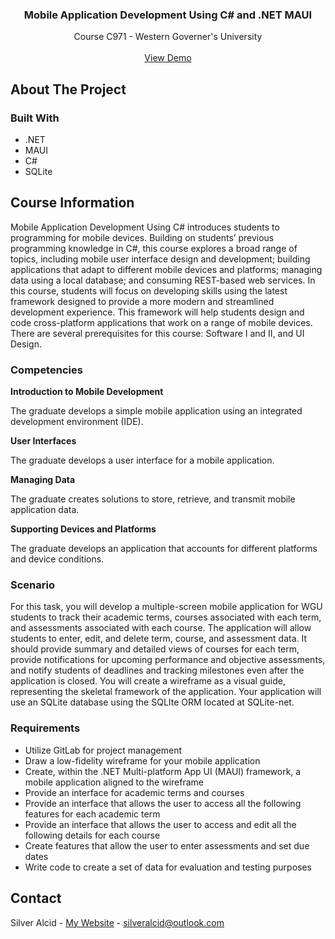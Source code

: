 <a id="readme-top"></a>

<h3 align="center">Mobile Application Development Using C# and .NET MAUI</h3>

  <p align="center">
    Course C971 - Western Governer's University
    <br />
    <br />
    <a href="https://youtu.be/UH3a2VChnv0">View Demo</a>
</div>


<!-- ABOUT THE PROJECT -->
## About The Project



### Built With

* .NET
* MAUI
* C#
* SQLite


## Course Information

Mobile Application Development Using C# introduces students to programming for mobile devices. Building on students’ previous programming knowledge in C#, this course explores a broad range of topics, including mobile user interface design and development; building applications that adapt to different mobile devices and platforms; managing data using a local database; and consuming REST-based web services. In this course, students will focus on developing skills using the latest framework designed to provide a more modern and streamlined development experience. This framework will help students design and code cross-platform applications that work on a range of mobile devices. There are several prerequisites for this course: Software I and II, and UI Design.

### Competencies

**Introduction to Mobile Development**

The graduate develops a simple mobile application using an integrated development environment (IDE).

**User Interfaces**

The graduate develops a user interface for a mobile application.

**Managing Data**

The graduate creates solutions to store, retrieve, and transmit mobile application data.

**Supporting Devices and Platforms**

The graduate develops an application that accounts for different platforms and device conditions.

### Scenario

For this task, you will develop a multiple-screen mobile application for WGU students to track their academic terms, courses associated with each term, and assessments associated with each course. The application will allow students to enter, edit, and delete term, course, and assessment data. It should provide summary and detailed views of courses for each term, provide notifications for upcoming performance and objective assessments, and notify students of deadlines and tracking milestones even after the application is closed. You will create a wireframe as a visual guide, representing the skeletal framework of the application. Your application will use an SQLite database using the SQLIte ORM located at SQLite-net.

### Requirements

* Utilize GitLab for project management
* Draw a low-fidelity wireframe for your mobile application
* Create, within the .NET Multi-platform App UI (MAUI) framework, a mobile application aligned to the wireframe
* Provide an interface for academic terms and courses
* Provide an interface that allows the user to access all the following features for each academic term
* Provide an interface that allows the user to access and edit all the following details for each course
* Create features that allow the user to enter assessments and set due dates
* Write code to create a set of data for evaluation and testing purposes

<!-- CONTACT -->
## Contact

Silver Alcid - [My Website](https://silveralcid.com) - silveralcid@outlook.com
